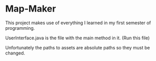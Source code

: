 # Map-Maker
This project makes use of everything I learned in my first semester of programming.

UserInterface.java is the file with the main method in it. (Run this file)

Unfortunately the paths to assets are absolute paths so they must be changed.


